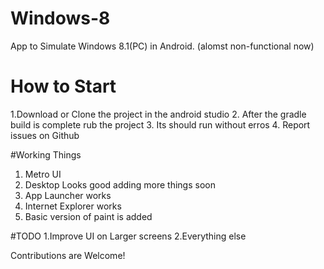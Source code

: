 # Windows-8
App to Simulate Windows 8.1(PC) in Android. (alomst non-functional now)

# How to Start
1.Download or Clone the project in the android studio
2. After the gradle build is complete rub the project
3. Its should run without erros
4. Report issues on Github

#Working Things
1. Metro UI
2. Desktop Looks good
adding more things soon
3. App Launcher works
4. Internet Explorer works
5. Basic version of paint is added

#TODO
1.Improve UI on Larger screens
2.Everything else

Contributions are Welcome!



